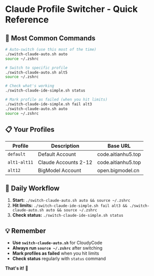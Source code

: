 # Claude Profile Switcher - Quick Reference

## 🚀 **Most Common Commands**

```bash
# Auto-switch (use this most of the time)
./switch-claude-auto.sh auto
source ~/.zshrc

# Switch to specific profile
./switch-claude-auto.sh alt5
source ~/.zshrc

# Check what's working
./switch-claude-ide-simple.sh status

# Mark profile as failed (when you hit limits)
./switch-claude-ide-simple.sh fail alt3
./switch-claude-auto.sh auto
source ~/.zshrc
```

## 📋 **Your Profiles**

| Profile | Description | Base URL |
|---------|-------------|----------|
| `default` | Default Account | code.aitianhu5.top |
| `alt1-alt11` | Claude Accounts 2-12 | code.aitianhu5.top |
| `alt12` | BigModel Account | open.bigmodel.cn |

## 🔄 **Daily Workflow**

1. **Start:** `./switch-claude-auto.sh auto && source ~/.zshrc`
2. **Hit limits:** `./switch-claude-ide-simple.sh fail alt3 && ./switch-claude-auto.sh auto && source ~/.zshrc`
3. **Check status:** `./switch-claude-ide-simple.sh status`

## 💡 **Remember**

- **Use `switch-claude-auto.sh`** for CloudyCode
- **Always run `source ~/.zshrc`** after switching
- **Mark profiles as failed** when you hit limits
- **Check status** regularly with `status` command

**That's it!** 🎯

